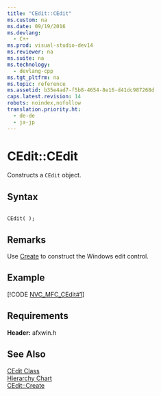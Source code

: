 ```yaml
---
title: "CEdit::CEdit"
ms.custom: na
ms.date: 09/19/2016
ms.devlang: 
  - C++
ms.prod: visual-studio-dev14
ms.reviewer: na
ms.suite: na
ms.technology: 
  - devlang-cpp
ms.tgt_pltfrm: na
ms.topic: reference
ms.assetid: b35e4ad7-f5b8-4654-8e16-d41dc987268d
caps.latest.revision: 14
robots: noindex,nofollow
translation.priority.ht: 
  - de-de
  - ja-jp
---
```

# CEdit::CEdit
Constructs a `CEdit` object.  
  
## Syntax  
  
```  
  
CEdit( );  
```  
  
## Remarks  
 Use [Create](../vs140/CEdit--Create.md) to construct the Windows edit control.  
  
## Example  
 [!CODE [NVC_MFC_CEdit#1](../CodeSnippet/VS_Snippets_Cpp/NVC_MFC_CEdit#1)]  
  
## Requirements  
 **Header:** afxwin.h  
  
## See Also  
 [CEdit Class](../vs140/CEdit-Class.md)   
 [Hierarchy Chart](../vs140/Hierarchy-Chart.md)   
 [CEdit::Create](../vs140/CEdit--Create.md)